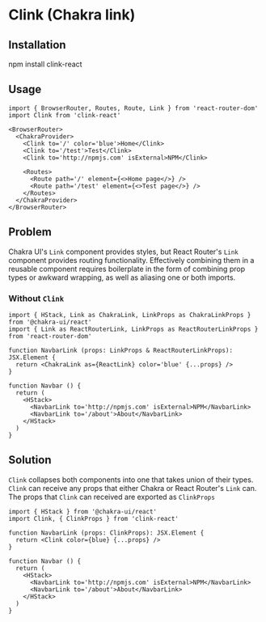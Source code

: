 # Clink (**C**hakra **link**)

## Installation

npm install clink-react

## Usage

```JSX
import { BrowserRouter, Routes, Route, Link } from 'react-router-dom'
import Clink from 'clink-react'

<BrowserRouter>
  <ChakraProvider>
    <Clink to='/' color='blue'>Home</Clink>
    <Clink to='/test'>Test</Clink>
    <Clink to='http://npmjs.com' isExternal>NPM</Clink>

    <Routes>
      <Route path='/' element={<>Home page</>} />
      <Route path='/test' element={<>Test page</>} />
    </Routes>
  </ChakraProvider>
</BrowserRouter>
```

## Problem

Chakra UI's `Link` component provides styles, but React Router's `Link` component provides routing functionality.
Effectively combining them in a reusable component requires boilerplate in the form of combining prop types or awkward wrapping, as well as aliasing one or both imports.

### Without `Clink`

```TSX
import { HStack, Link as ChakraLink, LinkProps as ChakraLinkProps } from '@chakra-ui/react'
import { Link as ReactRouterLink, LinkProps as ReactRouterLinkProps } from 'react-router-dom'

function NavbarLink (props: LinkProps & ReactRouterLinkProps): JSX.Element {
  return <ChakraLink as={ReactLink} color='blue' {...props} />
}

function Navbar () {
  return (
    <HStack>
      <NavbarLink to='http://npmjs.com' isExternal>NPM</NavbarLink>
      <NavbarLink to='/about'>About</NavbarLink>
    </HStack>
  )
}
```

## Solution

`Clink` collapses both components into one that takes union of their types.
`Clink` can receive any props that either Chakra or React Router's `Link` can.
The props that `Clink` can received are exported as `ClinkProps`

```TSX
import { HStack } from '@chakra-ui/react'
import Clink, { ClinkProps } from 'clink-react'

function NavbarLink (props: ClinkProps): JSX.Element {
  return <Clink color={blue} {...props} />
}

function Navbar () {
  return (
    <HStack>
      <NavbarLink to='http://npmjs.com' isExternal>NPM</NavbarLink>
      <NavbarLink to='/about'>About</NavbarLink>
    </HStack>
  )
}
```
